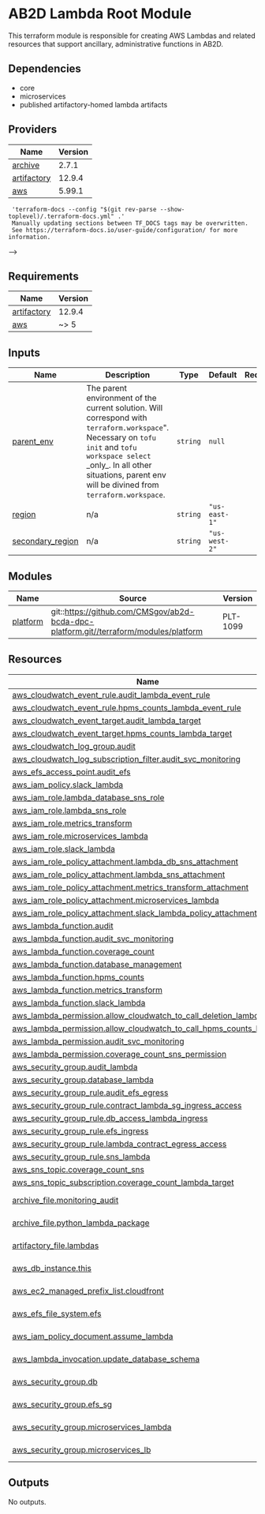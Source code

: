# AB2D Lambda Root Module

This terraform module is responsible for creating AWS Lambdas and related resources that support ancillary, administrative functions in AB2D.

## Dependencies
- core
- microservices
- published artifactory-homed lambda artifacts

<!-- BEGIN_TF_DOCS -->
<!--WARNING: GENERATED CONTENT with terraform-docs, e.g.
     'terraform-docs --config "$(git rev-parse --show-toplevel)/.terraform-docs.yml" .'
     Manually updating sections between TF_DOCS tags may be overwritten.
     See https://terraform-docs.io/user-guide/configuration/ for more information.
-->
## Providers

| Name | Version |
|------|---------|
| <a name="provider_archive"></a> [archive](#provider\_archive) | 2.7.1 |
| <a name="provider_artifactory"></a> [artifactory](#provider\_artifactory) | 12.9.4 |
| <a name="provider_aws"></a> [aws](#provider\_aws) | 5.99.1 |<!--WARNING: GENERATED CONTENT with terraform-docs, e.g.
     'terraform-docs --config "$(git rev-parse --show-toplevel)/.terraform-docs.yml" .'
     Manually updating sections between TF_DOCS tags may be overwritten.
     See https://terraform-docs.io/user-guide/configuration/ for more information.
-->
## Requirements

| Name | Version |
|------|---------|
| <a name="requirement_artifactory"></a> [artifactory](#requirement\_artifactory) | 12.9.4 |
| <a name="requirement_aws"></a> [aws](#requirement\_aws) | ~> 5 |

<!--WARNING: GENERATED CONTENT with terraform-docs, e.g.
     'terraform-docs --config "$(git rev-parse --show-toplevel)/.terraform-docs.yml" .'
     Manually updating sections between TF_DOCS tags may be overwritten.
     See https://terraform-docs.io/user-guide/configuration/ for more information.
-->
## Inputs

| Name | Description | Type | Default | Required |
|------|-------------|------|---------|:--------:|
| <a name="input_parent_env"></a> [parent\_env](#input\_parent\_env) | The parent environment of the current solution. Will correspond with `terraform.workspace`".<br>Necessary on `tofu init` and `tofu workspace select` \_only\_. In all other situations, parent env<br>will be divined from `terraform.workspace`. | `string` | `null` | no |
| <a name="input_region"></a> [region](#input\_region) | n/a | `string` | `"us-east-1"` | no |
| <a name="input_secondary_region"></a> [secondary\_region](#input\_secondary\_region) | n/a | `string` | `"us-west-2"` | no |

<!--WARNING: GENERATED CONTENT with terraform-docs, e.g.
     'terraform-docs --config "$(git rev-parse --show-toplevel)/.terraform-docs.yml" .'
     Manually updating sections between TF_DOCS tags may be overwritten.
     See https://terraform-docs.io/user-guide/configuration/ for more information.
-->
## Modules

| Name | Source | Version |
|------|--------|---------|
| <a name="module_platform"></a> [platform](#module\_platform) | git::https://github.com/CMSgov/ab2d-bcda-dpc-platform.git//terraform/modules/platform | PLT-1099 |

<!--WARNING: GENERATED CONTENT with terraform-docs, e.g.
     'terraform-docs --config "$(git rev-parse --show-toplevel)/.terraform-docs.yml" .'
     Manually updating sections between TF_DOCS tags may be overwritten.
     See https://terraform-docs.io/user-guide/configuration/ for more information.
-->
## Resources

| Name | Type |
|------|------|
| [aws_cloudwatch_event_rule.audit_lambda_event_rule](https://registry.terraform.io/providers/hashicorp/aws/latest/docs/resources/cloudwatch_event_rule) | resource |
| [aws_cloudwatch_event_rule.hpms_counts_lambda_event_rule](https://registry.terraform.io/providers/hashicorp/aws/latest/docs/resources/cloudwatch_event_rule) | resource |
| [aws_cloudwatch_event_target.audit_lambda_target](https://registry.terraform.io/providers/hashicorp/aws/latest/docs/resources/cloudwatch_event_target) | resource |
| [aws_cloudwatch_event_target.hpms_counts_lambda_target](https://registry.terraform.io/providers/hashicorp/aws/latest/docs/resources/cloudwatch_event_target) | resource |
| [aws_cloudwatch_log_group.audit](https://registry.terraform.io/providers/hashicorp/aws/latest/docs/resources/cloudwatch_log_group) | resource |
| [aws_cloudwatch_log_subscription_filter.audit_svc_monitoring](https://registry.terraform.io/providers/hashicorp/aws/latest/docs/resources/cloudwatch_log_subscription_filter) | resource |
| [aws_efs_access_point.audit_efs](https://registry.terraform.io/providers/hashicorp/aws/latest/docs/resources/efs_access_point) | resource |
| [aws_iam_policy.slack_lambda](https://registry.terraform.io/providers/hashicorp/aws/latest/docs/resources/iam_policy) | resource |
| [aws_iam_role.lambda_database_sns_role](https://registry.terraform.io/providers/hashicorp/aws/latest/docs/resources/iam_role) | resource |
| [aws_iam_role.lambda_sns_role](https://registry.terraform.io/providers/hashicorp/aws/latest/docs/resources/iam_role) | resource |
| [aws_iam_role.metrics_transform](https://registry.terraform.io/providers/hashicorp/aws/latest/docs/resources/iam_role) | resource |
| [aws_iam_role.microservices_lambda](https://registry.terraform.io/providers/hashicorp/aws/latest/docs/resources/iam_role) | resource |
| [aws_iam_role.slack_lambda](https://registry.terraform.io/providers/hashicorp/aws/latest/docs/resources/iam_role) | resource |
| [aws_iam_role_policy_attachment.lambda_db_sns_attachment](https://registry.terraform.io/providers/hashicorp/aws/latest/docs/resources/iam_role_policy_attachment) | resource |
| [aws_iam_role_policy_attachment.lambda_sns_attachment](https://registry.terraform.io/providers/hashicorp/aws/latest/docs/resources/iam_role_policy_attachment) | resource |
| [aws_iam_role_policy_attachment.metrics_transform_attachment](https://registry.terraform.io/providers/hashicorp/aws/latest/docs/resources/iam_role_policy_attachment) | resource |
| [aws_iam_role_policy_attachment.microservices_lambda](https://registry.terraform.io/providers/hashicorp/aws/latest/docs/resources/iam_role_policy_attachment) | resource |
| [aws_iam_role_policy_attachment.slack_lambda_policy_attachment](https://registry.terraform.io/providers/hashicorp/aws/latest/docs/resources/iam_role_policy_attachment) | resource |
| [aws_lambda_function.audit](https://registry.terraform.io/providers/hashicorp/aws/latest/docs/resources/lambda_function) | resource |
| [aws_lambda_function.audit_svc_monitoring](https://registry.terraform.io/providers/hashicorp/aws/latest/docs/resources/lambda_function) | resource |
| [aws_lambda_function.coverage_count](https://registry.terraform.io/providers/hashicorp/aws/latest/docs/resources/lambda_function) | resource |
| [aws_lambda_function.database_management](https://registry.terraform.io/providers/hashicorp/aws/latest/docs/resources/lambda_function) | resource |
| [aws_lambda_function.hpms_counts](https://registry.terraform.io/providers/hashicorp/aws/latest/docs/resources/lambda_function) | resource |
| [aws_lambda_function.metrics_transform](https://registry.terraform.io/providers/hashicorp/aws/latest/docs/resources/lambda_function) | resource |
| [aws_lambda_function.slack_lambda](https://registry.terraform.io/providers/hashicorp/aws/latest/docs/resources/lambda_function) | resource |
| [aws_lambda_permission.allow_cloudwatch_to_call_deletion_lambda](https://registry.terraform.io/providers/hashicorp/aws/latest/docs/resources/lambda_permission) | resource |
| [aws_lambda_permission.allow_cloudwatch_to_call_hpms_counts_lambda](https://registry.terraform.io/providers/hashicorp/aws/latest/docs/resources/lambda_permission) | resource |
| [aws_lambda_permission.audit_svc_monitoring](https://registry.terraform.io/providers/hashicorp/aws/latest/docs/resources/lambda_permission) | resource |
| [aws_lambda_permission.coverage_count_sns_permission](https://registry.terraform.io/providers/hashicorp/aws/latest/docs/resources/lambda_permission) | resource |
| [aws_security_group.audit_lambda](https://registry.terraform.io/providers/hashicorp/aws/latest/docs/resources/security_group) | resource |
| [aws_security_group.database_lambda](https://registry.terraform.io/providers/hashicorp/aws/latest/docs/resources/security_group) | resource |
| [aws_security_group_rule.audit_efs_egress](https://registry.terraform.io/providers/hashicorp/aws/latest/docs/resources/security_group_rule) | resource |
| [aws_security_group_rule.contract_lambda_sg_ingress_access](https://registry.terraform.io/providers/hashicorp/aws/latest/docs/resources/security_group_rule) | resource |
| [aws_security_group_rule.db_access_lambda_ingress](https://registry.terraform.io/providers/hashicorp/aws/latest/docs/resources/security_group_rule) | resource |
| [aws_security_group_rule.efs_ingress](https://registry.terraform.io/providers/hashicorp/aws/latest/docs/resources/security_group_rule) | resource |
| [aws_security_group_rule.lambda_contract_egress_access](https://registry.terraform.io/providers/hashicorp/aws/latest/docs/resources/security_group_rule) | resource |
| [aws_security_group_rule.sns_lambda](https://registry.terraform.io/providers/hashicorp/aws/latest/docs/resources/security_group_rule) | resource |
| [aws_sns_topic.coverage_count_sns](https://registry.terraform.io/providers/hashicorp/aws/latest/docs/resources/sns_topic) | resource |
| [aws_sns_topic_subscription.coverage_count_lambda_target](https://registry.terraform.io/providers/hashicorp/aws/latest/docs/resources/sns_topic_subscription) | resource |
| [archive_file.monitoring_audit](https://registry.terraform.io/providers/hashicorp/archive/latest/docs/data-sources/file) | data source |
| [archive_file.python_lambda_package](https://registry.terraform.io/providers/hashicorp/archive/latest/docs/data-sources/file) | data source |
| [artifactory_file.lambdas](https://registry.terraform.io/providers/jfrog/artifactory/12.9.4/docs/data-sources/file) | data source |
| [aws_db_instance.this](https://registry.terraform.io/providers/hashicorp/aws/latest/docs/data-sources/db_instance) | data source |
| [aws_ec2_managed_prefix_list.cloudfront](https://registry.terraform.io/providers/hashicorp/aws/latest/docs/data-sources/ec2_managed_prefix_list) | data source |
| [aws_efs_file_system.efs](https://registry.terraform.io/providers/hashicorp/aws/latest/docs/data-sources/efs_file_system) | data source |
| [aws_iam_policy_document.assume_lambda](https://registry.terraform.io/providers/hashicorp/aws/latest/docs/data-sources/iam_policy_document) | data source |
| [aws_lambda_invocation.update_database_schema](https://registry.terraform.io/providers/hashicorp/aws/latest/docs/data-sources/lambda_invocation) | data source |
| [aws_security_group.db](https://registry.terraform.io/providers/hashicorp/aws/latest/docs/data-sources/security_group) | data source |
| [aws_security_group.efs_sg](https://registry.terraform.io/providers/hashicorp/aws/latest/docs/data-sources/security_group) | data source |
| [aws_security_group.microservices_lambda](https://registry.terraform.io/providers/hashicorp/aws/latest/docs/data-sources/security_group) | data source |
| [aws_security_group.microservices_lb](https://registry.terraform.io/providers/hashicorp/aws/latest/docs/data-sources/security_group) | data source |

<!--WARNING: GENERATED CONTENT with terraform-docs, e.g.
     'terraform-docs --config "$(git rev-parse --show-toplevel)/.terraform-docs.yml" .'
     Manually updating sections between TF_DOCS tags may be overwritten.
     See https://terraform-docs.io/user-guide/configuration/ for more information.
-->
## Outputs

No outputs.
<!-- END_TF_DOCS -->
